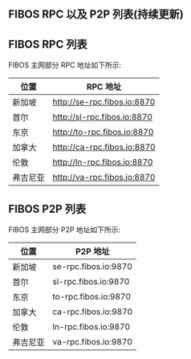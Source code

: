 ## FIBOS RPC 以及 P2P 列表(持续更新)

## FIBOS RPC 列表

FIBOS 主网部分 RPC 地址如下所示:

| 位置     | RPC 地址                    |
| -------- | --------------------------- |
| 新加坡   | http://se-rpc.fibos.io:8870 |
| 首尔     | http://sl-rpc.fibos.io:8870 |
| 东京     | http://to-rpc.fibos.io:8870 |
| 加拿大   | http://ca-rpc.fibos.io:8870 |
| 伦敦     | http://ln-rpc.fibos.io:8870 |
| 弗吉尼亚 | http://va-rpc.fibos.io:8870 |


## FIBOS P2P 列表

FIBOS 主网部分 P2P 地址如下所示:

| 位置     | P2P 地址                    |
| -------- | --------------------------- |
| 新加坡   | se-rpc.fibos.io:9870 |
| 首尔     | sl-rpc.fibos.io:9870 |
| 东京     | to-rpc.fibos.io:9870 |
| 加拿大   | ca-rpc.fibos.io:9870 |
| 伦敦     | ln-rpc.fibos.io:9870 |
| 弗吉尼亚 | va-rpc.fibos.io:9870 |
